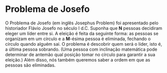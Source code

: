 # Problema de Josefo

O Problema de Josefo (em inglês Josephus Problem) foi apresentado pelo historiador Flávio
Josefo no século I d.C. Suponha que **N** pessoas decidiram eleger um líder entre si. A eleição é
feita da seguinte forma: as pessoas se organizam em um círculo e a **M**-ésima pessoa é eliminada,
fechando o círculo quando alguém sai. O problema é descobrir quem será o líder, isto é, a última
pessoa sobrando. (Uma pessoa com inclinação matemática pode determinar de antemão qual
posição tomar no círculo para garantir a sua eleição.) Além disso, nós também queremos saber
a ordem em que as pessoas são eliminadas.
